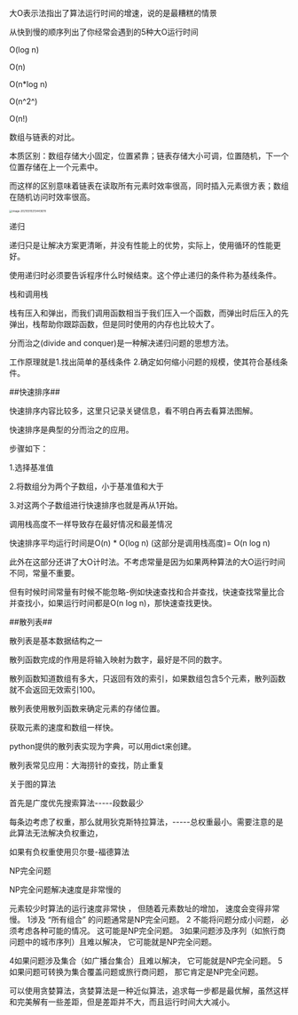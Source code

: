 大O表示法指出了算法运行时间的增速，说的是最糟糕的情景

从快到慢的顺序列出了你经常会遇到的5种大O运行时间

O(log n)

O(n)

O(n*log n)

O(n^2^)

O(n!)



数组与链表的对比。

本质区别：数组存储大小固定，位置紧靠；链表存储大小可调，位置随机，下一个位置存储在上一个元素中。

而这样的区别意味着链表在读取所有元素时效率很高，同时插入元素很方表；数组在随机访问时效率很高。

<img src="D:\research_workshop_new\算法\learn\算法.assets\image-20210310213443678.png" alt="image-20210310213443678" style="zoom: 33%;" />



递归

递归只是让解决方案更清晰，并没有性能上的优势，实际上，使用循环的性能更好。

使用递归时必须要告诉程序什么时候结束。这个停止递归的条件称为基线条件。



栈和调用栈

栈有压入和弹出，而我们调用函数相当于我们压入一个函数，而弹出时后压入的先弹出，栈帮助你跟踪函数，但是同时使用的内存也比较大了。

分而治之(divide and conquer)是一种解决递归问题的思想方法。

工作原理就是1.找出简单的基线条件    2.确定如何缩小问题的规模，使其符合基线条件。

##快速排序##

快速排序内容比较多，这里只记录关键信息，看不明白再去看算法图解。

快速排序是典型的分而治之的应用。

步骤如下：

1.选择基准值

2.将数组分为两个子数组，小于基准值和大于

3.对这两个子数组进行快速排序也就是再从1开始。

调用栈高度不一样导致存在最好情况和最差情况

快速排序平均运行时间是O(n) * O(log n) (这部分是调用栈高度)= O(n log n)



此外在这部分还讲了大O计时法。不考虑常量是因为如果两种算法的大O运行时间不同，常量不重要。

但有时候时间常量有时候不能忽略-例如快速查找和合并查找，快速查找常量比合并查找小，如果运行时间都是O(n log n)，那快速查找更快。

##散列表##

散列表是基本数据结构之一

散列函数完成的作用是将输入映射为数字，最好是不同的数字。

散列函数知道数组有多大，只返回有效的索引，如果数组包含5个元素，散列函数就不会返回无效索引100。

散列表使用散列函数来确定元素的存储位置。

获取元素的速度和数组一样快。

python提供的散列表实现为字典，可以用dict来创建。

散列表常见应用：大海捞针的查找，防止重复



关于图的算法

首先是广度优先搜索算法-----段数最少

每条边考虑了权重，那么就用狄克斯特拉算法，-----总权重最小。需要注意的是此算法无法解决负权重边，

如果有负权重使用贝尔曼-福德算法



NP完全问题

NP完全问题解决速度是非常慢的

元素较少时算法的运行速度非常快 ， 但随着元素数址的增加， 速度会变得非常慢。
1涉及 “所有组合” 的问题通常是NP完全问题。
2 不能将问题分成小问题， 必须考虑各种可能的情况。 这可能是NP完全问题。
3如果问题涉及序列（如旅行商问题中的城市序列）且难以解决， 它可能就是NP完全问题。 

4如果问题涉及集合（如广播台集合）且难以解决， 它可能就是NP完全问题。
5如果问题可转换为集合覆盖问题或旅行商问题， 那它肯定是NP完全问题。



可以使用贪婪算法，贪婪算法是一种近似算法，追求每一步都是最优解，虽然这样和完美解有一些差距，但是差距并不大，而且运行时间大大减小。


